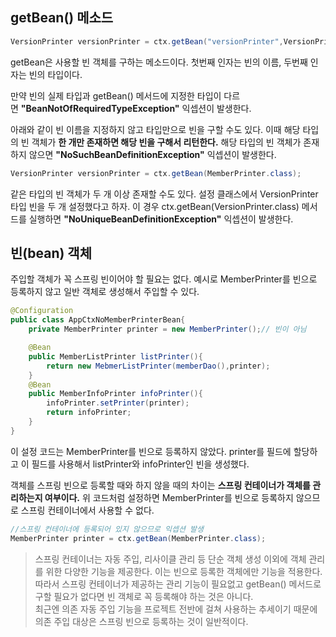## getBean() 메소드

```java
VersionPrinter versionPrinter = ctx.getBean("versionPrinter",VersionPrinter.class);
```

getBean은 사용할 빈 객체를 구하는 메소드이다. 첫번째 인자는 빈의 이름, 두번째 인자는 빈의 타입이다.

만약 빈의 실제 타입과 getBean() 메서드에 지정한 타입이 다르면 **"BeanNotOfRequiredTypeException"** 익셉션이 발생한다.

아래와 같이 빈 이름을 지정하지 않고 타입만으로 빈을 구할 수도 있다. 이때 해당 타입의 빈 객체가 **한 개만 존재하면 해당 빈을 구해서 리턴한다.** 해당 타입의 빈 객체가 존재하지 않으면 **"NoSuchBeanDefinitionException"** 익셉션이 발생한다.

```java
VersionPrinter versionPrinter = ctx.getBean(MemberPrinter.class);
```

같은 타입의 빈 객체가 두 개 이상 존재할 수도 있다. 설정 클래스에서 VersionPrinter 타입 빈을 두 개 설정했다고 하자. 이 경우 ctx.getBean(VersionPrinter.class) 메서드를 실행하면 **"NoUniqueBeanDefinitionException"** 익셉션이 발생한다.

## 빈(bean) 객체

주입할 객체가 꼭 스프링 빈이어야 할 필요는 없다. 예시로 MemberPrinter를 빈으로 등록하지 않고 일반 객체로 생성해서 주입할 수 있다.

```java
@Configuration
public class AppCtxNoMemberPrinterBean{
    private MemberPrinter printer = new MemberPrinter();// 빈이 아님

    @Bean
    public MemberListPrinter listPrinter(){
        return new MebmerListPrinter(memberDao(),printer);
    }
    @Bean
    public MemberInfoPrinter infoPrinter(){
        infoPrinter.setPrinter(printer);
        return infoPrinter;
    }
}
```

이 설정 코드는 MemberPrinter를 빈으로 등록하지 않았다. printer를 필드에 할당하고 이 필드를 사용해서 listPrinter와 infoPrinter인 빈을 생성했다.

객체를 스프링 빈으로 등록할 때와 하지 않을 때의 차이는 **스프링 컨테이너가 객체를 관리하는지 여부이다.** 위 코드처럼 설정하면 MemberPrinter를 빈으로 등록하지 않으므로 스프링 컨테이너에서 사용할 수 없다.

```java
//스프링 컨테이너에 등록되어 있지 않으므로 익셉션 발생
MemberPrinter printer = ctx.getBean(MemberPrinter.class);
```

> 스프링 컨테이너는 자동 주입, 리사이클 관리 등 단순 객체 생성 이외에 객체 관리를 위한 다양한 기능을 제공한다. 이는 빈으로 등록한 객체에만 기능을 적용한다.  
> 따라서 스프링 컨테이너가 제공하는 관리 기능이 필요없고 getBean() 메서드로 구할 필요가 없다면 빈 객체로 꼭 등록해야 하는 것은 아니다.  
> 최근엔 의존 자동 주입 기능을 프로젝트 전반에 걸쳐 사용하는 추세이기 때문에 의존 주입 대상은 스프링 빈으로 등록하는 것이 일반적이다.
